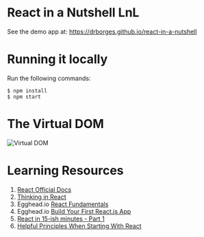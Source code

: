 # React in a Nutshell LnL

See the demo app at: https://drborges.github.io/react-in-a-nutshell

# Running it locally

Run the following commands:

```
$ npm install
$ npm start
```

# The Virtual DOM

![Virtual DOM](http://html5facil.com/wp-content/uploads/2016/01/TechTalk_BAnderson_11052014_Image7.png)

# Learning Resources

1. [React Official Docs](https://facebook.github.io/react)
2. [Thinking in React](https://facebook.github.io/react/docs/thinking-in-react.html)
3. Egghead.io [React Fundamentals](https://egghead.io/courses/react-fundamentals)
4. Egghead.io [Build Your First React.js App](https://egghead.io/courses/build-your-first-react-js-application)
5. [React in 15-ish minutes - Part 1](https://www.youtube.com/watch?v=PGUMRVowdv8)
6. [Helpful Principles When Starting With React](http://ignaciochavez.com/helpful-principles-starting-react/?utm_source=reactnl&utm_medium=email)
